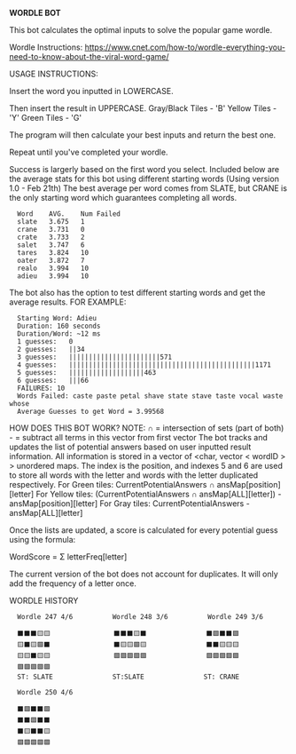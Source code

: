 **WORDLE BOT**

This bot calculates the optimal inputs to solve the popular game wordle.

Wordle Instructions: https://www.cnet.com/how-to/wordle-everything-you-need-to-know-about-the-viral-word-game/

USAGE INSTRUCTIONS:

Insert the word you inputted in LOWERCASE.

Then insert the result in UPPERCASE.
Gray/Black Tiles - 'B'
Yellow Tiles - 'Y'
Green Tiles - 'G'

The program will then calculate your best inputs and return the best one.

Repeat until you've completed your wordle.

Success is largerly based on the first word you select. Included below are the average stats for this bot using different
starting words (Using version 1.0 - Feb 21th) The best average per word comes from SLATE, but CRANE is the only starting word 
which guarantees completing all words.

      Word    AVG.    Num Failed
      slate   3.675   1
      crane   3.731   0
      crate   3.733   2
      salet   3.747   6
      tares   3.824   10
      oater   3.872   7
      realo   3.994   10
      adieu   3.994   10

The bot also has the option to test different starting words and get the average results. FOR EXAMPLE:

      Starting Word: Adieu
      Duration: 160 seconds
      Duration/Word: ~12 ms
      1 guesses:   0
      2 guesses:   ||34
      3 guesses:   |||||||||||||||||||||||571
      4 guesses:   |||||||||||||||||||||||||||||||||||||||||||||||1171
      5 guesses:   |||||||||||||||||||463
      6 guesses:   |||66
      FAILURES: 10
      Words Failed: caste paste petal shave state stave taste vocal waste whose 
      Average Guesses to get Word = 3.99568

HOW DOES THIS BOT WORK?
NOTE: ∩ = intersection of sets (part of both)
      - = subtract all terms in this vector from first vector
The bot tracks and updates the list of potential answers based on user inputted result information.
All information is stored in a vector of <char, vector < wordID > > unordered maps. 
The index is the position, and indexes 5 and 6 are used to store all words with the letter and words with the letter duplicated respectively.
For Green tiles: CurrentPotentialAnswers ∩ ansMap[position][letter]
For Yellow tiles: (CurrentPotentialAnswers ∩ ansMap[ALL][letter]) - ansMap[position][letter]
For Gray tiles: CurrentPotentialAnswers - ansMap[ALL][letter]

Once the lists are updated, a score is calculated for every potential guess using the formula:

WordScore = Σ letterFreq[letter]

The current version of the bot does not account for duplicates. It will only add the frequency of a letter once.

WORDLE HISTORY

      Wordle 247 4/6          Wordle 248 3/6          Wordle 249 3/6

      ⬛⬛⬛🟨🟨                ⬛⬛⬛🟨⬛               ⬛🟩⬛⬛🟩                           
      🟨⬛🟨🟩⬛                ⬛🟨🟨🟩🟨               ⬛⬛🟨🟨🟨
      🟨🟨⬛🟨🟨                🟩🟩🟩🟩🟩               🟩🟩🟩🟩🟩
      🟩🟩🟩🟩🟩
      ST: SLATE               ST:SLATE               ST: CRANE
      
      Wordle 250 4/6

      ⬛🟩⬛⬛🟩
      ⬛⬛🟩⬛⬛
      ⬛🟨⬛⬛🟨
      🟩🟩🟩🟩🟩
